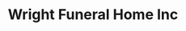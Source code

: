 ---
title: "Wright Funeral Home Inc"
url: /oxford/wright-funeral-home-inc/
shop: funeral directors
---
